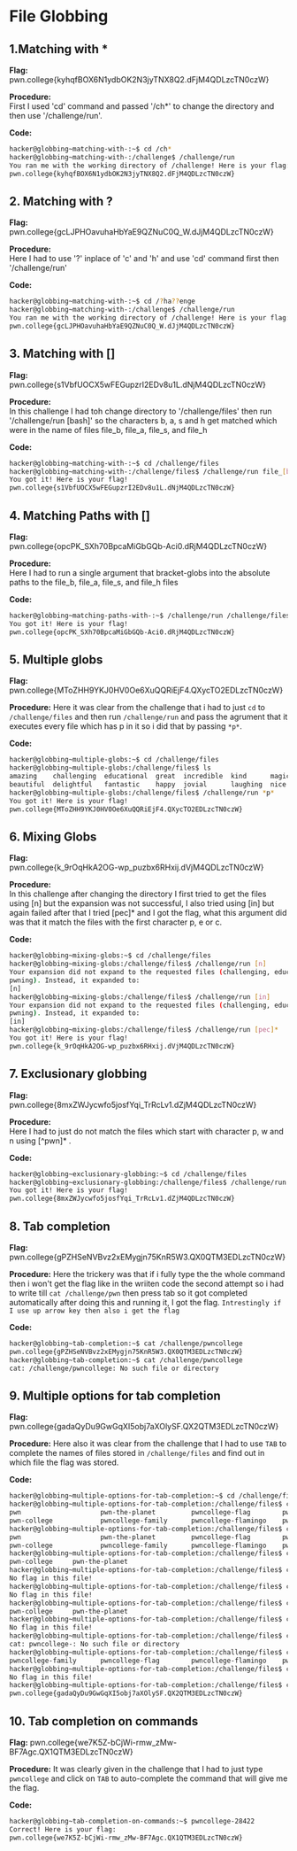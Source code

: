 # File Globbing

## 1.Matching with *

**Flag:**   
pwn.college{kyhqfBOX6N1ydbOK2N3jyTNX8Q2.dFjM4QDLzcTN0czW}

**Procedure:**    
First I used 'cd' command and passed '/ch*' to change the directory and then use '/challenge/run'. 

**Code:**    
```bash
hacker@globbing~matching-with-:~$ cd /ch*
hacker@globbing~matching-with-:/challenge$ /challenge/run
You ran me with the working directory of /challenge! Here is your flag:
pwn.college{kyhqfBOX6N1ydbOK2N3jyTNX8Q2.dFjM4QDLzcTN0czW}
```

## 2. Matching with ?

**Flag:**     
pwn.college{gcLJPHOavuhaHbYaE9QZNuC0Q_W.dJjM4QDLzcTN0czW}

**Procedure:**   
Here I had to use '?' inplace of 'c' and 'h' and use 'cd' command first then '/challenge/run'

**Code:**
```bash    
hacker@globbing~matching-with-:~$ cd /?ha??enge
hacker@globbing~matching-with-:/challenge$ /challenge/run
You ran me with the working directory of /challenge! Here is your flag:
pwn.college{gcLJPHOavuhaHbYaE9QZNuC0Q_W.dJjM4QDLzcTN0czW}
```

## 3. Matching with []

**Flag:**    
pwn.college{s1VbfUOCX5wFEGupzrI2EDv8u1L.dNjM4QDLzcTN0czW}

**Procedure:**             
In this challenge I had toh change directory to '/challenge/files' then run '/challenge/run [bash]' so the characters b, a, s and h get matched which were in the name of files file_b, 
file_a, file_s, and file_h

**Code:**     
```bash
hacker@globbing~matching-with-:~$ cd /challenge/files
hacker@globbing~matching-with-:/challenge/files$ /challenge/run file_[bash]
You got it! Here is your flag!
pwn.college{s1VbfUOCX5wFEGupzrI2EDv8u1L.dNjM4QDLzcTN0czW}
```

## 4. Matching Paths with []

**Flag:**       
pwn.college{opcPK_SXh70BpcaMiGbGQb-Aci0.dRjM4QDLzcTN0czW}

**Procedure:**        
Here I had to run a single argument that bracket-globs into the absolute paths to the file_b, file_a, file_s, and file_h files

**Code:**         
```bash
hacker@globbing~matching-paths-with-:~$ /challenge/run /challenge/files/file_[bash]
You got it! Here is your flag!
pwn.college{opcPK_SXh70BpcaMiGbGQb-Aci0.dRjM4QDLzcTN0czW}
```

## 5. Multiple globs

**Flag:**
pwn.college{MToZHH9YKJ0HV0Oe6XuQQRiEjF4.QXycTO2EDLzcTN0czW}

**Procedure:**
Here it was clear from the challenge that i had to just `cd` to `/challenge/files` and then run `/challenge/run` and pass the agrument that it executes every file which has p in it so i did that by passing `*p*`.

**Code:**
```bash
hacker@globbing~multiple-globs:~$ cd /challenge/files
hacker@globbing~multiple-globs:/challenge/files$ ls
amazing    challenging  educational  great  incredible  kind      magical  optimistic  queenly  splendid   uplifting   wonderful  youthful
beautiful  delightful   fantastic    happy  jovial      laughing  nice     pwning      radiant  thrilling  victorious  xenial     zesty
hacker@globbing~multiple-globs:/challenge/files$ /challenge/run *p*
You got it! Here is your flag!
pwn.college{MToZHH9YKJ0HV0Oe6XuQQRiEjF4.QXycTO2EDLzcTN0czW}
```

## 6. Mixing Globs

**Flag:**     
pwn.college{k_9rOqHkA2OG-wp_puzbx6RHxij.dVjM4QDLzcTN0czW}

**Procedure:**       
In this challenge after changing the directory I first tried to get the files using [n] but the expansion was not successful, I also tried using [in] but again failed after that I 
tried [pec]* and I got the flag, what this argument did was that it match the files with the first character p, e or c.

**Code:**       
```bash
hacker@globbing~mixing-globs:~$ cd /challenge/files
hacker@globbing~mixing-globs:/challenge/files$ /challenge/run [n]
Your expansion did not expand to the requested files (challenging, educational, 
pwning). Instead, it expanded to:
[n]
hacker@globbing~mixing-globs:/challenge/files$ /challenge/run [in]
Your expansion did not expand to the requested files (challenging, educational, 
pwning). Instead, it expanded to:
[in]
hacker@globbing~mixing-globs:/challenge/files$ /challenge/run [pec]*
You got it! Here is your flag!
pwn.college{k_9rOqHkA2OG-wp_puzbx6RHxij.dVjM4QDLzcTN0czW}
```

## 7. Exclusionary globbing

**Flag:**     
pwn.college{8mxZWJycwfo5josfYqi_TrRcLv1.dZjM4QDLzcTN0czW}

**Procedure:**      
Here I had to just do not match the files which start with character p, w and n using [^pwn]* .

**Code:**       
```bash
hacker@globbing~exclusionary-globbing:~$ cd /challenge/files
hacker@globbing~exclusionary-globbing:/challenge/files$ /challenge/run [^pwn]*
You got it! Here is your flag!
pwn.college{8mxZWJycwfo5josfYqi_TrRcLv1.dZjM4QDLzcTN0czW}
```

## 8. Tab completion

**Flag:**
pwn.college{gPZHSeNVBvz2xEMygjn75KnR5W3.QX0QTM3EDLzcTN0czW}

**Procedure:** 
Here the trickery was that if i fully type the the whole command then i won't get the flag like in the wriiten code the second attempt so i had to write till `cat /challenge/pwn` then press tab so it got completed automatically after doing this and running it, I got the flag.
`Intrestingly if I use up arrow key then also i get the flag`

**Code:** 
```bash
hacker@globbing~tab-completion:~$ cat /challenge/pwncollege​ 
pwn.college{gPZHSeNVBvz2xEMygjn75KnR5W3.QX0QTM3EDLzcTN0czW}
hacker@globbing~tab-completion:~$ cat /challenge/pwncollege
cat: /challenge/pwncollege: No such file or directory
```

## 9. Multiple options for tab completion

**Flag:**
pwn.college{gadaQyDu9GwGqXI5obj7aXOlySF.QX2QTM3EDLzcTN0czW}

**Procedure:** 
Here also it was clear from the challenge that I had to use `TAB` to complete the names of files stored in `/challenge/files` and find out in which file the flag was stored. 

**Code:** 
```bash
hacker@globbing~multiple-options-for-tab-completion:~$ cd /challenge/files
hacker@globbing~multiple-options-for-tab-completion:/challenge/files$ cat pwn
pwn                    pwn-the-planet         pwncollege-flag        pwncollege-flyswatter  
pwn-college            pwncollege-family      pwncollege-flamingo    pwncollege-hacking     
hacker@globbing~multiple-options-for-tab-completion:/challenge/files$ cat pwn
pwn                    pwn-the-planet         pwncollege-flag        pwncollege-flyswatter  
pwn-college            pwncollege-family      pwncollege-flamingo    pwncollege-hacking     
hacker@globbing~multiple-options-for-tab-completion:/challenge/files$ cat pwn-
pwn-college     pwn-the-planet  
hacker@globbing~multiple-options-for-tab-completion:/challenge/files$ cat pwn
No flag in this file!
hacker@globbing~multiple-options-for-tab-completion:/challenge/files$ cat pwn-college
No flag in this file!
hacker@globbing~multiple-options-for-tab-completion:/challenge/files$ cat pwn-
pwn-college     pwn-the-planet  
hacker@globbing~multiple-options-for-tab-completion:/challenge/files$ cat pwn-the-planet 
No flag in this file!
hacker@globbing~multiple-options-for-tab-completion:/challenge/files$ cat pwncollege-
cat: pwncollege-: No such file or directory
hacker@globbing~multiple-options-for-tab-completion:/challenge/files$ cat pwncollege-
pwncollege-family      pwncollege-flag        pwncollege-flamingo    pwncollege-flyswatter  pwncollege-hacking     
hacker@globbing~multiple-options-for-tab-completion:/challenge/files$ cat pwncollege-family 
No flag in this file!
hacker@globbing~multiple-options-for-tab-completion:/challenge/files$ cat pwncollege-flag
pwn.college{gadaQyDu9GwGqXI5obj7aXOlySF.QX2QTM3EDLzcTN0czW}
```

## 10. Tab completion on commands

**Flag:**
pwn.college{we7K5Z-bCjWi-rmw_zMw-BF7Agc.QX1QTM3EDLzcTN0czW}

**Procedure:** 
It was clearly given in the challenge that I had to just type `pwncollege` and click on `TAB` to auto-complete the command that will give me the flag.

**Code:** 
```bash
hacker@globbing~tab-completion-on-commands:~$ pwncollege-28422 
Correct! Here is your flag:
pwn.college{we7K5Z-bCjWi-rmw_zMw-BF7Agc.QX1QTM3EDLzcTN0czW}
```